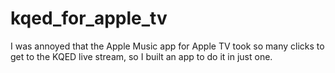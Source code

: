 # kqed_for_apple_tv
I was annoyed that the Apple Music app for Apple TV took so many clicks to get to the KQED live stream, so I built an app to do it in just one.
